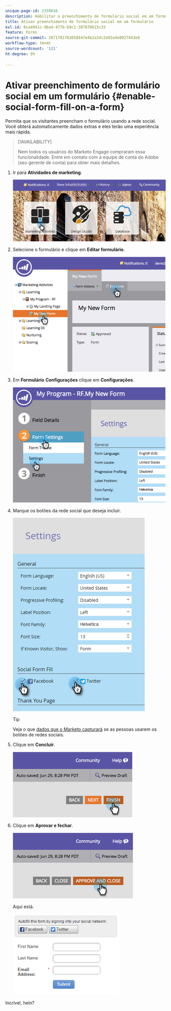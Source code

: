 ```yaml
---
unique-page-id: 2359616
description: Habilitar o preenchimento de formulário social em um formulário - Documentação do Marketo - Documentação do produto
title: Ativar preenchimento de formulário social em um formulário
exl-id: 0ca4941c-dbad-477b-b9c1-387876615c33
feature: Forms
source-git-commit: 2671f81f62658447e4b2a3dc2e02a4e0927443e8
workflow-type: tm+mt
source-wordcount: '121'
ht-degree: 0%

---
```


# Ativar preenchimento de formulário social em um formulário {#enable-social-form-fill-on-a-form}

Permita que os visitantes preencham o formulário usando a rede social. Você obterá automaticamente dados extras e eles terão uma experiência mais rápida.

>[!AVAILABILITY]
>
>Nem todos os usuários do Marketo Engage compraram essa funcionalidade. Entre em contato com a equipe de conta do Adobe (seu gerente de conta) para obter mais detalhes.

1. Ir para **Atividades de marketing**.

   ![](assets/login-marketing-activities-1.png)

1. Selecione o formulário e clique em **Editar formulário**.

   ![](assets/image2014-9-15-16-3a35-3a54.png)

1. Em **Formulário** **Configurações** clique em **Configurações**.

   ![](assets/image2014-9-15-16-3a36-3a4.png)

1. Marque os botões da rede social que deseja incluir.

   ![](assets/image2016-4-28-16-3a38-3a58.png)

   >[!TIP]
   >
   >Veja o que [dados que o Marketo capturará](/help/marketo/product-docs/demand-generation/social/social-functions/manage-social-profile-data.md) se as pessoas usarem os botões de redes sociais.

1. Clique em **Concluir**.

   ![](assets/image2014-9-15-16-3a36-3a26.png)

1. Clique em **Aprovar e fechar**.

   ![](assets/image2014-9-15-16-3a36-3a33.png)

   Aqui está.

   ![](assets/image2016-4-28-16-3a45-3a58.png)

Incrível, hein?
